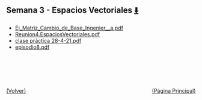 
<html>
<body>
<h2>Semana 3 - Espacios Vectoriales <a href="https://downgit.github.io/#/home?url=https://github.com/Apuntes-FIUBA/Apuntes-Electronica/tree/main/81 - Matemática/8102 - Algebra II/Clases Vargas/1 - Espacios Vectoriales/Semana 3 - Espacios Vectoriales" style="font-size:20px">  ⬇️ </a></h2>
<ul>
    <li><a href="Ej_Matriz_Cambio_de_Base_Ingenier__a.pdf">Ej_Matriz_Cambio_de_Base_Ingenier__a.pdf</a></li>
    <li><a href="Reunion4.EspaciosVectoriales.pdf">Reunion4.EspaciosVectoriales.pdf</a></li>
    <li><a href="clase práctica 28-4-21.pdf">clase práctica 28-4-21.pdf</a></li>
    <li><a href="episodio8.pdf">episodio8.pdf</a></li>
</ul>
</body>
</html>







<br><br><br><br><br><a href="../" style="float: left">(Volver)</a> <a href="https://apuntes-fiuba.github.io/Apuntes-Electronica" style="float: right">(Página Principal)</a>
